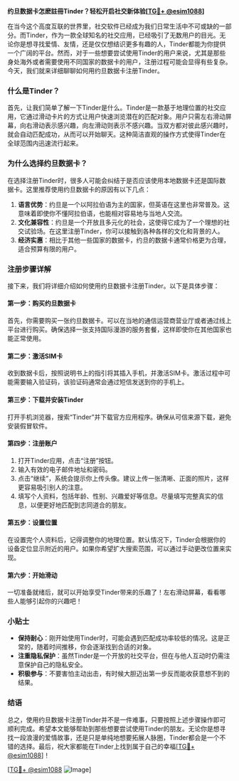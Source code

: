 **约旦数据卡怎麽註冊Tinder？轻松开启社交新体验[[TG💪+ @esim1088](https://t.me/s/esim1088)]**

在当今这个高度互联的世界里，社交软件已经成为我们日常生活中不可或缺的一部分。而Tinder，作为一款全球知名的社交应用，已经吸引了无数用户的目光。无论你是想寻找爱情、友情，还是仅仅想结识更多有趣的人，Tinder都能为你提供一个广阔的平台。然而，对于一些想要尝试使用Tinder的用户来说，尤其是那些身处海外或者需要使用不同国家的数据卡的用户，注册过程可能会显得有些复杂。今天，我们就来详细聊聊如何用约旦数据卡注册Tinder。

### 什么是Tinder？

首先，让我们简单了解一下Tinder是什么。Tinder是一款基于地理位置的社交应用，它通过滑动卡片的方式让用户快速浏览潜在的匹配对象。用户只需左右滑动屏幕，向右滑动表示感兴趣，向左滑动则表示不感兴趣。当双方都对彼此感兴趣时，就会自动匹配成功，从而可以开始聊天。这种简洁直观的操作方式使得Tinder在全球范围内迅速流行起来。

### 为什么选择约旦数据卡？

在选择注册Tinder时，很多人可能会纠结于是否应该使用本地数据卡还是国际数据卡。这里推荐使用约旦数据卡的原因有以下几点：

1. **语言优势**：约旦是一个以阿拉伯语为主的国家，但英语在这里也非常普及。这意味着即使你不懂阿拉伯语，也能相对容易地与当地人交流。
2. **文化兼容性**：约旦是一个开放且多元化的社会，这使得它成为了一个理想的社交试验场。在这里注册Tinder，你可以接触到各种各样的文化和背景的人。
3. **经济实惠**：相比于其他一些国家的数据卡，约旦的数据卡通常价格更为合理，适合预算有限的用户。

### 注册步骤详解

接下来，我们将详细介绍如何使用约旦数据卡注册Tinder。以下是具体步骤：

#### 第一步：购买约旦数据卡

首先，你需要购买一张约旦数据卡。可以在当地的通信运营商营业厅或者通过线上平台进行购买。确保选择一张支持国际漫游的服务套餐，这样即使你在其他国家也能正常使用。

#### 第二步：激活SIM卡

收到数据卡后，按照说明书上的指引将其插入手机，并激活SIM卡。激活过程中可能需要输入验证码，该验证码通常会通过短信发送到你的手机上。

#### 第三步：下载并安装Tinder

打开手机浏览器，搜索“Tinder”并下载官方应用程序。确保从可信来源下载，避免安装假冒软件。

#### 第四步：注册账户

1. 打开Tinder应用，点击“注册”按钮。
2. 输入有效的电子邮件地址和密码。
3. 点击“继续”，系统会提示你上传头像。建议上传一张清晰、正面的照片，这样更容易吸引别人的注意。
4. 填写个人资料，包括年龄、性别、兴趣爱好等信息。尽量填写完整真实的信息，以便更好地匹配到志同道合的朋友。

#### 第五步：设置位置

在设置完个人资料后，记得调整你的地理位置。默认情况下，Tinder会根据你的设备定位显示附近的用户。如果你希望扩大搜索范围，可以通过手动更改位置来实现。

#### 第六步：开始滑动

一切准备就绪后，就可以开始享受Tinder带来的乐趣了！左右滑动屏幕，看看哪些人能够引起你的兴趣吧！

### 小贴士

- **保持耐心**：刚开始使用Tinder时，可能会遇到匹配成功率较低的情况。这是正常的，随着时间推移，你会逐渐找到合适的对象。
- **注重隐私保护**：虽然Tinder是一个开放的社交平台，但在与他人互动时仍需注意保护自己的隐私安全。
- **积极参与**：不要害怕主动出击，有时候大胆迈出第一步反而能收获意想不到的结果。

### 结语

总之，使用约旦数据卡注册Tinder并不是一件难事，只要按照上述步骤操作即可顺利完成。希望本文能够帮助到那些想要尝试使用Tinder的朋友。无论你是想寻找一段浪漫的爱情故事，还是只是单纯地想要拓展人脉圈，Tinder都会是一个不错的选择。最后，祝大家都能在Tinder上找到属于自己的幸福[[TG💪+ @esim1088](https://t.me/s/esim1088)]！

[[TG💪+ @esim1088](https://t.me/s/esim1088) ![Image](https://i.postimg.cc/4NQfJmqS/Snipaste-2025-05-13-00-14-12.png)]